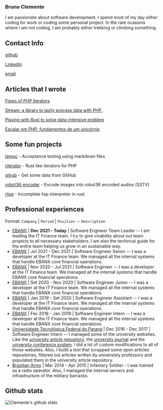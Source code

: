 ### Bruno Clemente

I am passionate about software development. I spend most of my day either coding for work or coding some personal project. In the rare ocasions where I am not coding, I am probably either trekking or climbing something.

## Contact Info

[github](https://github.com/killertux)

[Linkedin](https://www.linkedin.com/in/bruno-clemente/)

[email](mailto:bruno.canguru@hotmail.com	)

## Articles that I wrote

[Flaws of PHP Iterators](https://dev.to/killertux/the-flaws-of-php-iterators-1afd)

[Stream: a library to lazily process data with PHP.](https://dev.to/killertux/stream-a-library-to-lazily-process-data-with-php-583h)

[Playing with Rust to solve data-intensive problem](https://dev.to/killertux/playing-with-rust-to-solve-data-intensive-problem-2f14)

[Escalar em PHP: fundamentos de um unicórnio](https://community.ebanx.com/escalar-php/)

## Some fun projects

[temoc](https://github.com/killertux/temoc) - Acceptance testing using markdown files

[riterator](https://github.com/killertux/riterator) - Rust like iterators for PHP

[gitrub](https://github.com/killertux/gitrub) - Get some data from GitHub

[robot36-encoder](https://github.com/killertux/robot36-encoder) - Encode images into robot36 encoded audios (SSTV)

[rlisp](https://github.com/killertux/rlisp) - Incomplete lisp interpreter in rust

## Professional experiences

Format: `Company` | `Period` | `Position` -- `Description`

* [EBANX](https://business.ebanx.com/en/) | **Dec 2021 - Today** | Software Engineer Team Leader -- I am leading the IT Finance team. I try to give visability about out team projects to all necessary stakeholders. I am also the techincal guide for the entire team helping us grow in an sustainable way.
* [EBANX](https://business.ebanx.com/en/) | Jul 2021 - Dec 2021 | Software Engineer Senior -- I was a developer at the IT Finance team. We managed all the internal systems that handle EBANX core financial operations.
* [EBANX](https://business.ebanx.com/en/) | Nov 2020 - Jul 2021 | Software Engineer -- I was a developer at the IT Finance team. We managed all the internal systems that handle EBANX core financial operations.
* [EBANX](https://business.ebanx.com/en/) | Set 2020 - Nov 2020 | Software Engineer Junior -- I was a developer at the IT Finance team. We managed all the internal systems that handle EBANX core financial operations.
* [EBANX](https://business.ebanx.com/en/) | Jan 2019 - Set 2020 | Software Engineer Assistant -- I was a developer at the IT Finance team. We managed all the internal systems that handle EBANX core financial operations.
* [EBANX](https://business.ebanx.com/en/) | Fev 2018 - Jan 2019 | Software Engineer Intern -- I was a developer at the IT Finance team. We managed all the internal systems that handle EBANX core financial operations.
* [Universidade Tecnológica Federal do Paraná](http://www.utfpr.edu.br/) | Dec 2016 - Dec 2017 | Software Engineer Intern -- I managed some of the university websites. Like the [university article repository](http://repositorio.roca.utfpr.edu.br/jspui/), the [university journal](https://periodicos.utfpr.edu.br/index/about) and the [university conference system](https://eventos.utfpr.edu.br/sicite/sicite2020/about/aboutThisPublishingSystem). I did a lot of custom modifications to all of those websites. Also, I build a tool that scrapped some open articles repositories, filtered out articles written by universisty professors and populated them in the university article repository.
* [Brazilian Army](http://www.eb.mil.br/) | Mar 2014 - Apr 2015 | Infantary Soldier - I was trained as a radio operator. Also, I managed the internal servers and infrastructure of the military barracks.

## Github stats


![Clemente's github stats](https://github-readme-stats.vercel.app/api?username=killertux&count_private=true&show_icons=true&theme=chartreuse-dark)


<!--
**killertux/killertux** is a ✨ _special_ ✨ repository because its `README.md` (this file) appears on your GitHub profile.

Here are some ideas to get you started:

- 🔭 I’m currently working on ...
- 🌱 I’m currently learning ...
- 👯 I’m looking to collaborate on ...
- 🤔 I’m looking for help with ...
- 💬 Ask me about ...
- 📫 How to reach me: ...
- 😄 Pronouns: ...
- ⚡ Fun fact: ...
-->


